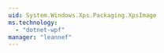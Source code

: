 ```yaml
---
uid: System.Windows.Xps.Packaging.XpsImage
ms.technology: 
  - "dotnet-wpf"
manager: "leannef"
---
```

